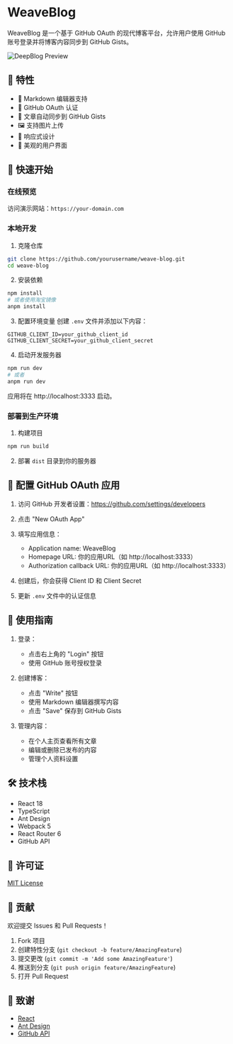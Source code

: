 # WeaveBlog

WeaveBlog 是一个基于 GitHub OAuth 的现代博客平台，允许用户使用 GitHub 账号登录并将博客内容同步到 GitHub Gists。

![DeepBlog Preview](https://images.unsplash.com/photo-1499750310107-5fef28a66643?auto=format&fit=crop&w=1200&h=400)

## 🌟 特性

- 📝 Markdown 编辑器支持
- 🔐 GitHub OAuth 认证
- 💾 文章自动同步到 GitHub Gists
- 🖼️ 支持图片上传
- 📱 响应式设计
- 🎨 美观的用户界面

## 🚀 快速开始

### 在线预览

访问演示网站：`https://your-domain.com`

### 本地开发

1. 克隆仓库
```bash
git clone https://github.com/yourusername/weave-blog.git
cd weave-blog
```

2. 安装依赖
```bash
npm install
# 或者使用淘宝镜像
anpm install
```

3. 配置环境变量
创建 `.env` 文件并添加以下内容：
```
GITHUB_CLIENT_ID=your_github_client_id
GITHUB_CLIENT_SECRET=your_github_client_secret
```

4. 启动开发服务器
```bash
npm run dev
# 或者
anpm run dev
```

应用将在 http://localhost:3333 启动。

### 部署到生产环境

1. 构建项目
```bash
npm run build
```

2. 部署 `dist` 目录到你的服务器

## 🔧 配置 GitHub OAuth 应用

1. 访问 GitHub 开发者设置：https://github.com/settings/developers

2. 点击 "New OAuth App"

3. 填写应用信息：
   - Application name: WeaveBlog
   - Homepage URL: 你的应用URL（如 http://localhost:3333）
   - Authorization callback URL: 你的应用URL（如 http://localhost:3333）

4. 创建后，你会获得 Client ID 和 Client Secret

5. 更新 `.env` 文件中的认证信息

## 📝 使用指南

1. 登录：
   - 点击右上角的 "Login" 按钮
   - 使用 GitHub 账号授权登录

2. 创建博客：
   - 点击 "Write" 按钮
   - 使用 Markdown 编辑器撰写内容
   - 点击 "Save" 保存到 GitHub Gists

3. 管理内容：
   - 在个人主页查看所有文章
   - 编辑或删除已发布的内容
   - 管理个人资料设置

## 🛠️ 技术栈

- React 18
- TypeScript
- Ant Design
- Webpack 5
- React Router 6
- GitHub API

## 📄 许可证

[MIT License](LICENSE)

## 🤝 贡献

欢迎提交 Issues 和 Pull Requests！

1. Fork 项目
2. 创建特性分支 (`git checkout -b feature/AmazingFeature`)
3. 提交更改 (`git commit -m 'Add some AmazingFeature'`)
4. 推送到分支 (`git push origin feature/AmazingFeature`)
5. 打开 Pull Request

## 💖 致谢

- [React](https://reactjs.org/)
- [Ant Design](https://ant.design/)
- [GitHub API](https://docs.github.com/en/rest)

